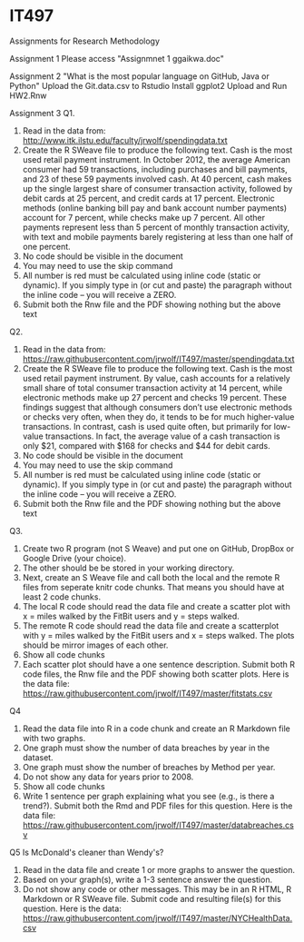 IT497
=====

Assignments for Research Methodology


Assignment 1
Please access "Assignmnet 1 ggaikwa.doc"

Assignment 2 "What is the most popular language on GitHub, Java or Python"
Upload the Git.data.csv to Rstudio
Install ggplot2
Upload and Run HW2.Rnw

Assignment 3
Q1.

1. Read in the data from:
http://www.itk.ilstu.edu/faculty/jrwolf/spendingdata.txt
2. Create the R SWeave file to produce the following text.
Cash is the most used retail payment instrument.
In October 2012, the average American consumer had 59 transactions, including purchases and bill payments, and 23 of these 59 payments involved cash. At 40 percent, cash makes up the single largest share of consumer transaction activity, followed by debit cards at 25 percent, and credit cards at 17 percent. Electronic methods (online banking bill pay and bank account number payments) account for 7 percent, while checks make up 7 percent. All other payments represent less than 5 percent of monthly transaction activity, with text and mobile payments barely registering at less than one half of one percent.
3. No code should be visible in the document
4. You may need to use the skip command
5. All number is red must be calculated using inline code (static or dynamic). If you simply type in (or cut and paste) the paragraph without the inline code – you will receive a ZERO.
6. Submit both the Rnw file and the PDF showing nothing but the above text

Q2.

1. Read in the data from:
https://raw.githubusercontent.com/jrwolf/IT497/master/spendingdata.txt
2. Create the R SWeave file to produce the following text.
Cash is the most used retail payment instrument.
By value, cash accounts for a relatively small share of total consumer transaction activity at 14 percent, while electronic methods make up 27 percent and checks 19 percent. These findings suggest that although consumers don’t use electronic methods or checks very often, when they do, it tends to be for much higher-value transactions. In contrast, cash is used quite often, but primarily for low-value transactions. In fact, the average value of a cash transaction is only $21, compared with $168 for checks and $44 for debit cards.
3. No code should be visible in the document
4. You may need to use the skip command
5. All number is red must be calculated using inline code (static or dynamic). If you simply type in (or cut and paste) the paragraph without the inline code – you will receive a ZERO.
6. Submit both the Rnw file and the PDF showing nothing but the above text

Q3.

1. Create two R program (not S Weave) and put one on GitHub, DropBox or Google Drive (your choice).
2. The other should be be stored in your working directory.
3. Next, create an S Weave file and call both the local and the remote R files from seperate knitr code
chunks. That means you should have at least 2 code chunks.
4. The local R code should read the data file and create a scatter plot with x = miles walked by the FitBit
users and y = steps walked.
5. The remote R code should read the data file and create a scatterplot with y = miles walked by the
FitBit users and x = steps walked. The plots should be mirror images of each other.
6. Show all code chunks
7. Each scatter plot should have a one sentence description.
Submit both R code files, the Rnw file and the PDF showing both scatter plots.
Here is the data file:
https://raw.githubusercontent.com/jrwolf/IT497/master/fitstats.csv


Q4

1. Read the data file into R in a code chunk and create an R Markdown file with two graphs.
2. One graph must show the number of data breaches by year in the dataset.
3. One graph must show the number of breaches by Method per year.
4. Do not show any data for years prior to 2008.
5. Show all code chunks
6. Write 1 sentence per graph explaining what you see (e.g., is there a trend?).
Submit both the Rmd and PDF files for this question.
Here is the data file:
https://raw.githubusercontent.com/jrwolf/IT497/master/databreaches.csv

Q5 Is McDonald's cleaner than Wendy's?

1. Read in the data file and create 1 or more graphs to answer the question.
2. Based on your graph(s), write a 1-3 sentence answer the question.
3. Do not show any code or other messages.
This may be in an R HTML, R Markdown or R SWeave file.
Submit code and resulting file(s) for this question.
Here is the data:
https://raw.githubusercontent.com/jrwolf/IT497/master/NYCHealthData.csv

